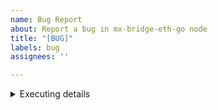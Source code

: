 ```yaml
---
name: Bug Report
about: Report a bug in mx-bridge-eth-go node
title: "[BUG]"
labels: bug
assignees: ''

---
```


<!-- Please fill in this area relevant information about the disfunctionalities found. Please provide steps, where applicable, how to reproduce the problem.  
-->

<details>
<summary>Executing details</summary>
<pre>
Application version string: <!-- something like v1.0.114-0-ga6f2a0d93-dirty/go1.13.5/linux-amd64 -->
Hosting VPS: <!-- DO, AWS, Contabo, no VPS (if you run your validator on a physical machine --> 
</pre>
</details>
